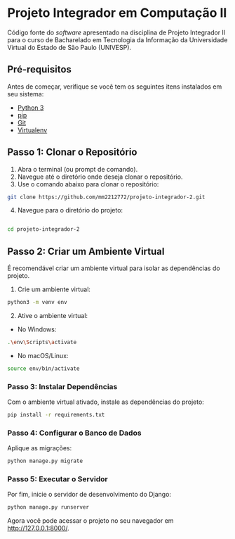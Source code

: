 # Projeto Integrador em Computação II

Código fonte do *software* apresentado na disciplina de Projeto Integrador II
para o curso de Bacharelado em Tecnologia da Informação da Universidade Virtual
do Estado de São Paulo (UNIVESP).

## Pré-requisitos

Antes de começar, verifique se você tem os seguintes itens instalados em seu sistema:

- [Python 3](https://www.python.org/downloads/)
- [pip](https://pip.pypa.io/en/stable/installation/)
- [Git](https://git-scm.com/downloads)
- [Virtualenv](https://virtualenv.pypa.io/en/latest/)

## Passo 1: Clonar o Repositório

1. Abra o terminal (ou prompt de comando).
2. Navegue até o diretório onde deseja clonar o repositório.
3. Use o comando abaixo para clonar o repositório:
```bash
git clone https://github.com/mm2212772/projeto-integrador-2.git
```
4. Navegue para o diretório do projeto:

```bash

cd projeto-integrador-2
```

## Passo 2: Criar um Ambiente Virtual

É recomendável criar um ambiente virtual para isolar as dependências do projeto.

1. Crie um ambiente virtual:
```bash
python3 -m venv env
```
2. Ative o ambiente virtual:
- No Windows:
```bash
.\env\Scripts\activate
```
- No macOS/Linux:
```bash
source env/bin/activate
```
### Passo 3: Instalar Dependências

Com o ambiente virtual ativado, instale as dependências do projeto:
```bash
pip install -r requirements.txt
```
### Passo 4: Configurar o Banco de Dados

Aplique as migrações:
```bash
python manage.py migrate
```
### Passo 5: Executar o Servidor

Por fim, inicie o servidor de desenvolvimento do Django:
```bash
python manage.py runserver
```
Agora você pode acessar o projeto no seu navegador em http://127.0.0.1:8000/.
